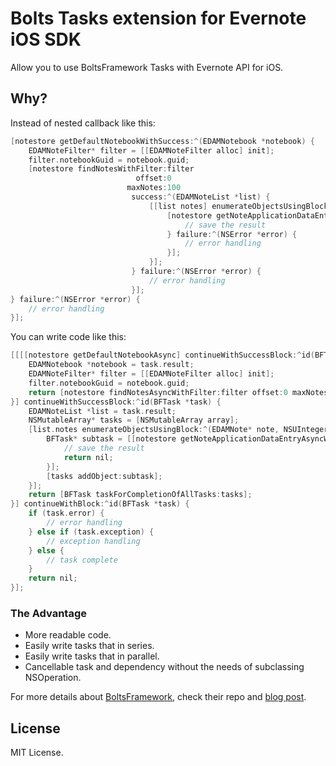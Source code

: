 # Bolts Tasks extension for Evernote iOS SDK 

Allow you to use BoltsFramework Tasks with Evernote API for iOS.

## Why?

Instead of nested callback like this:

```objective-c
[notestore getDefaultNotebookWithSuccess:^(EDAMNotebook *notebook) {
    EDAMNoteFilter* filter = [[EDAMNoteFilter alloc] init];
    filter.notebookGuid = notebook.guid;
    [notestore findNotesWithFilter:filter
                            offset:0
                          maxNotes:100
                           success:^(EDAMNoteList *list) {
                               [[list notes] enumerateObjectsUsingBlock:^(EDAMNote* note, NSUInteger idx, BOOL *stop) {
                                   [notestore getNoteApplicationDataEntryWithGuid:note.guid key:@"MyData" success:^(NSString *entry) {
                                       // save the result
                                   } failure:^(NSError *error) {
                                       // error handling
                                   }];
                               }];
                           } failure:^(NSError *error) {
                               // error handling
                           }];
} failure:^(NSError *error) {
    // error handling
}];
```

You can write code like this:

```objective-c
[[[[notestore getDefaultNotebookAsync] continueWithSuccessBlock:^id(BFTask *task) {
    EDAMNotebook *notebook = task.result;
    EDAMNoteFilter* filter = [[EDAMNoteFilter alloc] init];
    filter.notebookGuid = notebook.guid;
    return [notestore findNotesAsyncWithFilter:filter offset:0 maxNotes:100];
}] continueWithSuccessBlock:^id(BFTask *task) {
    EDAMNoteList *list = task.result;
    NSMutableArray* tasks = [NSMutableArray array];
    [list.notes enumerateObjectsUsingBlock:^(EDAMNote* note, NSUInteger idx, BOOL *stop) {
        BFTask* subtask = [[notestore getNoteApplicationDataEntryAsyncWithGuid:note.guid key:@"MyData"] continueWithSuccessBlock:^id(BFTask *task) {
            // save the result
            return nil;
        }];
        [tasks addObject:subtask];
    }];
    return [BFTask taskForCompletionOfAllTasks:tasks];
}] continueWithBlock:^id(BFTask *task) {
    if (task.error) {
        // error handling
    } else if (task.exception) {
        // exception handling
    } else {
        // task complete
    }
    return nil;
}];
```

### The Advantage

- More readable code.
- Easily write tasks that in series.
- Easily write tasks that in parallel.
- Cancellable task and dependency without the needs of subclassing NSOperation.

For more details about [BoltsFramework](https://github.com/BoltsFramework/Bolts-iOS), check their repo and [blog post](https://developers.facebook.com/blog/post/2014/01/30/let-s-bolt/).

## License

MIT License.